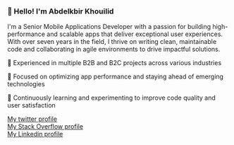 ### 👋 Hello! I'm Abdelkbir Khouilid

I'm a Senior Mobile Applications Developer with a passion for building high-performance and scalable apps that deliver exceptional user experiences. With over seven years in the field, I thrive on writing clean, maintainable code and collaborating in agile environments to drive impactful solutions.

💼 Experienced in multiple B2B and B2C projects across various industries

🚀 Focused on optimizing app performance and staying ahead of emerging technologies

🌱 Continuously learning and experimenting to improve code quality and user satisfaction


[My twitter profile](https://twitter.com/AbdelkbirKhoui1)  
[My Stack Overflow profile](https://stackoverflow.com/users/12404562/a-khouilid)  
[My Linkedin profile](www.linkedin.com/in/abdelkbir-khouilid)  

<!--
**khouilid/khouilid** is a ✨ _special_ ✨ repository because its `README.md` (this file) appears on your GitHub profile.

